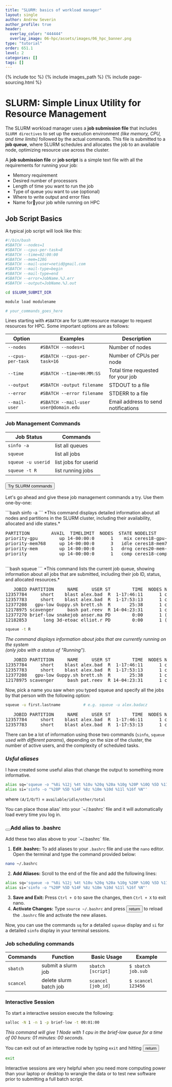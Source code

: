 ```yaml
---
title: "SLURM: basics of workload manager"
layout: single
author: Andrew Severin
author_profile: true
header:
  overlay_color: "444444"
  overlay_image: 06-hpc/assets/images/06_hpc_banner.png
type: "tutorial"
order: 651.1
level: 2
categories: []
tags: []
---
```


{% include toc %}
{% include images_path %}
{% include page-sourcing.html %}


# SLURM: Simple Linux Utility for Resource Management

The SLURM workload manager uses a **job submission file** that includes `SLURM directives` to set up the execution environment *(like memory, CPU, and time limits)* followed by the actual commands. This file is submitted to a **job queue**, where SLURM schedules and allocates the job to an available node, optimizing resource use across the cluster.

A **job submission file** or **job script** is a simple text file with all the requirements for running your job:
  * Memory requirement
  * Desired number of processors
  * Length of time you want to run the job
  * Type of queue you want to use (optional)
  * Where to write output and error files
  * Name foryour job while running on HPC


## Job Script Basics

A typical job script will look like this:

```bash
#!/bin/bash
#SBATCH --nodes=1
#SBATCH --cpus-per-task=8
#SBATCH --time=02:00:00
#SBATCH --mem=128G
#SBATCH --mail-user=netid@gmail.com
#SBATCH --mail-type=begin
#SBATCH --mail-type=end
#SBATCH --error=JobName.%J.err
#SBATCH --output=JobName.%J.out

cd $SLURM_SUBMIT_DIR

module load modulename

# your_commands_goes_here
```

Lines starting with `#SBATCH` are for `SLURM` resource manager to request resources for HPC. Some important options are as follows:

| Option            | Examples                              | Description      |
|-------------------|---------------------------------------|------------------|
| `--nodes`         | `#SBATCH --nodes=1`                   | Number of nodes  |
| `--cpus-per-task` | `#SBATCH --cpus-per-task=16`          | Number of CPUs per node             |
| `--time`          | `#SBATCH --time=HH:MM:SS`             | Total time requested for your job   |
| `--output`        | `#SBATCH -output filename`            | STDOUT to a file |
| `--error`         | `#SBATCH --error filename`            | STDERR to a file |
| `--mail-user`     | `#SBATCH --mail-user user@domain.edu` | Email address to send notifications |


### Job Management Commands

| Job Status         | Commands             |
|--------------------|----------------------|
| `sinfo -a`         | list all queues      |
| `squeue`           | list all jobs        |
| `squeue -u userid` | list jobs for userid |
| `squeue -t R`      | list running jobs    |


### <button class="btn example">Try SLURM commands</button>

Let's go ahead and give these job management commands a try. Use them one-by-one:

<div class="example font-1 before" data-before="SINFO" markdown="1">
```bash
sinfo -a
```
*This command displays detailed information about all nodes and partitions in the SLURM cluster, including their availability, allocated and idle states.*
<pre class="output mb-0 before" data-before="EXPECTED OUTPUT">
PARTITION        AVAIL  TIMELIMIT  NODES  STATE NODELIST
priority-gpu        up 14-00:00:0      1    mix ceres18-gpu-0
priority-mem768     up 14-00:00:0      3   idle ceres18-mem768-0,ceres19-mem768-[0-1]
priority-mem        up 14-00:00:0      1   drng ceres20-mem-10
priority            up 14-00:00:0      1   comp ceres18-compute-1
<b class="prompt-2"></b>
</pre></div>

<div class="example font-1 before" data-before="SQUEUE" markdown="1">
```bash
squeue
```
*This command lists the current job queue, showing information about all jobs that are submitted, including their job ID, status, and allocated resources.*
<pre class="output before" data-before="EXPECTED OUTPUT">
   JOBID PARTITION     NAME     USER ST        TIME  NODES NODELIST(REASON)
12357784     short    blast alex.bad  R  1-17:46:11      1 ceres19-compute-37
12357783     short    blast alex.bad  R  1-17:53:13      1 ceres19-compute-32
12377208   gpu-low Guppy.sh brett.sh  R       25:38      1 ceres18-gpu-0
12178975 scavenger     bash pat.reev  R 14-04:23:31      1 ceres20-compute-23
12377270 brief-low snakejob anser.ma PD        0:00      1 (QOSMaxMemoryPerUser)
12182853      long 3d-etoac elliot.r PD        0:00      1 (Priority)
</pre>

```bash
squeue -t R
```
*The command displays information about jobs that are currently running on the system <br>(only jobs with a status of "Running").*
<pre class="output before" data-before="EXPECTED OUTPUT">
   JOBID PARTITION     NAME     USER ST        TIME  NODES NODELIST(REASON)
12357784     short    blast alex.bad  R  1-17:46:11      1 ceres19-compute-37
12357783     short    blast alex.bad  R  1-17:53:13      1 ceres19-compute-32
12377208   gpu-low Guppy.sh brett.sh  R       25:38      1 ceres18-gpu-0
12178975 scavenger     bash pat.reev  R 14-04:23:31      1 ceres20-compute-23
</pre></div>

Now, pick a name you saw when you typed squeue and specify all the jobs by that person with the following option:
```bash
squeue -u first.lastname          # e.g. squeue -u alex.badacz
```
<pre class="output before" data-before="EXPECTED OUTPUT">
   JOBID PARTITION     NAME     USER ST        TIME  NODES NODELIST(REASON)
12357784     short    blast alex.bad  R  1-17:46:11      1 ceres19-compute-37
12357783     short    blast alex.bad  R  1-17:53:13      1 ceres19-compute-32
</pre>


There can be a lot of information using those two commands (`sinfo`, `squeue` *used with different params*), depending on the size of the cluster, the number of active users, and the complexity of scheduled tasks.

### *Usful aliases*

I have created some useful alias that change the output to something more informative.

```bash
alias sq='squeue -o "%8i %12j %4t %10u %20q %20a %10g %20P %10Q %5D %11l %11L %R"'
alias si='sinfo -o "%20P %5D %14F %8z %10m %10d %11l %16f %N"'
```

where `(A/I/O/T)` = `available/idle/other/total`

<div class="protip" markdown="1">
You can place those alias' into your `~/.bashrc` file and it will automatically load every time you log in.
</div>

### <button class="btn exercise mr"></button>Add alias to .bashrc

<div class="exercise" markdown="1">
Add these two alias above to your `~/.bashrc` file.

1. **Edit .bashrc:**
To add aliases to your `.bashrc` file and use the `nano` editor. Open the terminal and type the command provided below:
```bash
nano ~/.bashrc
```
2. **Add Aliases:**
Scroll to the end of the file and add the following lines:
```bash
alias sq='squeue -o "%8i %12j %4t %10u %20q %20a %10g %20P %10Q %5D %11l %11L %R"'
alias si='sinfo -o "%20P %5D %14F %8z %10m %10d %11l %16f %N"'
```
3. **Save and Exit:**
Press `Ctrl + O` to save the changes, then `Ctrl + X` to exit nano.
4. **Activate Changes:**
Type `source ~/.bashrc` and press <button class="btn">return</button> to reload the `.bashrc` file and activate the new aliases.

Now, you can use the commands `sq` for a detailed `squeue` display and `si` for a detailed `sinfo` display in your terminal sessions.
</div>

### Job scheduling commands

| Commands  | Function               | Basic Usage        | Example            |
|-----------|------------------------|--------------------|--------------------|
| `sbatch`  | submit a slurm job     | `sbatch [script]`  | `$ sbatch job.sub` |
| `scancel` | delete slurm batch job | `scancel [job_id]` | `$ scancel 123456` |



### Interactive Session

To start a interactive session execute the following:

```bash
salloc -N 1 -n 1 -p brief-low -t 00:01:00
```
*This command will give 1 Node with 1 cpu in the brief-low queue for a time of 00 hours: 01 minutes: 00 seconds.*

You can exit out of an interactive node by typing `exit` and hitting <button class="btn">return</button>
```bash
exit
```

<div class="protip" markdown="1">
Interactive sessions are very helpful when you need more computing power than your laptop or desktop to wrangle the data or to test new software prior to submitting a full batch script.
</div>
